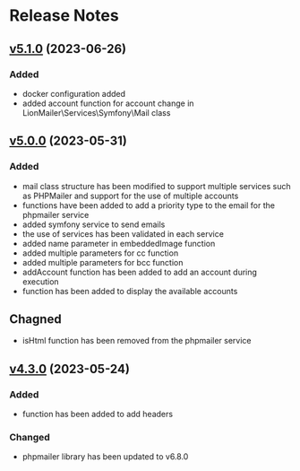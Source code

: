 # Release Notes

## [v5.1.0](https://github.com/Sleon4/Lion-Mailer/compare/v5.0.0...v5.1.0) (2023-06-26)

### Added
- docker configuration added
- added account function for account change in LionMailer\Services\Symfony\Mail class

## [v5.0.0](https://github.com/Sleon4/Lion-Mailer/compare/v4.3.0...v5.0.0) (2023-05-31)

### Added
- mail class structure has been modified to support multiple services such as PHPMailer and support for the use of multiple accounts
- functions have been added to add a priority type to the email for the phpmailer service
- added symfony service to send emails
- the use of services has been validated in each service
- added name parameter in embeddedImage function
- added multiple parameters for cc function
- added multiple parameters for bcc function
- addAccount function has been added to add an account during execution
- function has been added to display the available accounts

## Chagned
- isHtml function has been removed from the phpmailer service

## [v4.3.0](https://github.com/Sleon4/Lion-Mailer/compare/v4.2.0...v4.3.0) (2023-05-24)

### Added
- function has been added to add headers

### Changed
- phpmailer library has been updated to v6.8.0
